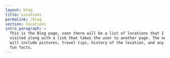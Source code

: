 ```yaml
---
layout: blog
title: Locations
permalink: /blog
section: locations
intro_paragraph: >
  This is the Blog page, soon there will be a list of locations that I have
  visited along with a link that takes the user to another page. The next page
  will include pictures, travel tips, history of the location, and any other
  fun facts.
---
```

